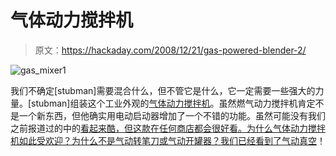 # 气体动力搅拌机

> 原文：<https://hackaday.com/2008/12/21/gas-powered-blender-2/>

![gas_mixer1](img/9aeb30092fc59574202ac59898306cc5.png "gas_mixer1")

我们不确定[stubman]需要混合什么，但不管它是什么，它一定需要一些强大的力量。[stubman]组装这个工业外观的[气体动力搅拌机](http://www.instructables.com/id/Blender_wacker_A_gas_powered_blender_with_electri/)。虽然燃气动力搅拌机肯定不是一个新东西，但他确实用电动启动器增加了一个不错的功能。虽然可能没有我们之前报道过的中的[看起来酷，但这款在任何商店都会很好看。为什么气体动力搅拌机如此受欢迎？为什么不是气动转笔刀或气动开罐器？我们已经看到了](http://hackaday.com/2006/08/14/gas-powered-blender/)[气动真空](http://hackaday.com/2008/10/10/gas-powered-vacuum-sucks-hard-anywhere/)！